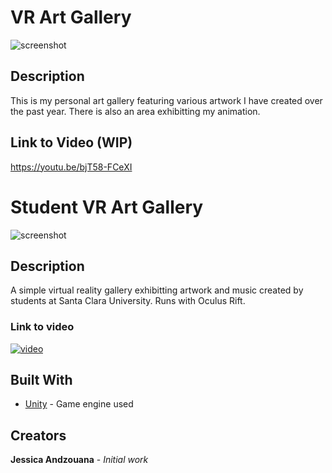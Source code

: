 # VR Art Gallery
![screenshot](http://i.imgur.com/R5XdN6H.png "Screenshot of project")
## Description
This is my personal art gallery featuring various artwork I have created over the past year. There is also an area exhibitting my animation.

## Link to Video (WIP)
https://youtu.be/bjT58-FCeXI

# Student VR Art Gallery
![screenshot](https://i.imgur.com/XZK8S8T.png "Screenshot of project")
## Description
A simple virtual reality gallery exhibitting artwork and music created by students at Santa Clara University. Runs with Oculus Rift.
### Link to video
[![video](https://i.imgur.com/yspjHJ9.png)](https://www.youtube.com/watch?v=6u14JyFU7io)
## Built With
* [Unity](https://unity3d.com/) - Game engine used
## Creators

**Jessica Andzouana** - *Initial work*
